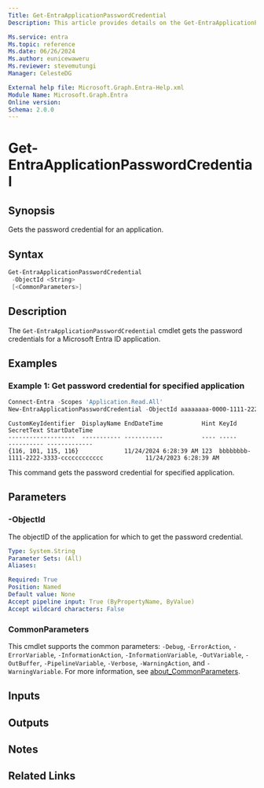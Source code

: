 ```yaml
---
Title: Get-EntraApplicationPasswordCredential
Description: This article provides details on the Get-EntraApplicationPasswordCredential command.

Ms.service: entra
Ms.topic: reference
Ms.date: 06/26/2024
Ms.author: eunicewaweru
Ms.reviewer: stevemutungi
Manager: CelesteDG

External help file: Microsoft.Graph.Entra-Help.xml
Module Name: Microsoft.Graph.Entra
Online version:
Schema: 2.0.0
---
```


# Get-EntraApplicationPasswordCredential

## Synopsis

Gets the password credential for an application.

## Syntax

```powershell
Get-EntraApplicationPasswordCredential 
 -ObjectId <String> 
 [<CommonParameters>]
```

## Description

The `Get-EntraApplicationPasswordCredential` cmdlet gets the password credentials for a Microsoft Entra ID application.

## Examples

### Example 1: Get password credential for specified application

```powershell
Connect-Entra -Scopes 'Application.Read.All'
New-EntraApplicationPasswordCredential -ObjectId aaaaaaaa-0000-1111-2222-bbbbbbbbbbbb
```

```output
CustomKeyIdentifier  DisplayName EndDateTime           Hint KeyId                                SecretText StartDateTime
-------------------  ----------- -----------           ---- -----                                ---------- -------------
{116, 101, 115, 116}             11/24/2024 6:28:39 AM 123  bbbbbbbb-1111-2222-3333-cccccccccccc            11/24/2023 6:28:39 AM
```

This command gets the password credential for specified application.

## Parameters

### -ObjectId

The objectID of the application for which to get the password credential.

```yaml
Type: System.String
Parameter Sets: (All)
Aliases:

Required: True
Position: Named
Default value: None
Accept pipeline input: True (ByPropertyName, ByValue)
Accept wildcard characters: False
```

### CommonParameters

This cmdlet supports the common parameters: `-Debug`, `-ErrorAction`, `-ErrorVariable`, `-InformationAction`, `-InformationVariable`, `-OutVariable`, `-OutBuffer`, `-PipelineVariable`, `-Verbose`, `-WarningAction`, and `-WarningVariable`. For more information, see [about_CommonParameters](https://go.microsoft.com/fwlink/?LinkID=113216).

## Inputs

## Outputs

## Notes

## Related Links
